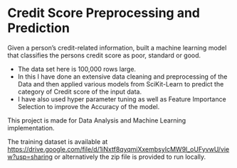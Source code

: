 
# Credit Score Preprocessing and Prediction

Given a person’s credit-related information, built a machine learning model that classifies the persons credit score as poor, standard or good.

- The data set here is 100,000 rows large.
- In this I have done an extensive data cleaning and preprocessing of the Data and then applied various models from SciKit-Learn to predict the category of Credit score of the input data.
- I have also used hyper parameter tuning as well as Feature Importance Selection to improve the Accuracy of the model.

This project is made for Data Analysis and Machine Learning implementation.

The training dataset is available at https://drive.google.com/file/d/1iNxtf8qyqmiXxembsyIcMW9l_oUFyvwU/view?usp=sharing or alternatively the zip file is provided to run locally.
